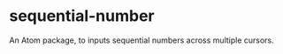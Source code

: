 sequential-number
=================

An Atom package, to inputs sequential numbers across multiple cursors.

